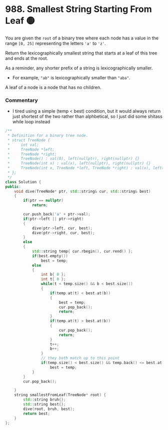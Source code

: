 # 988. Smallest String Starting From Leaf 🟡

You are given the `root` of a binary tree where each node has a value in the range `[0, 25]` representing the letters `'a'` to `'z'`.

Return the lexicographically smallest string that starts at a leaf of this tree and ends at the root.

As a reminder, any shorter prefix of a string is lexicographically smaller.

 - For example, `"ab"` is lexicographically smaller than `"aba"`.

A leaf of a node is a node that has no children.

### Commentary

 - I tired using a simple (temp < best) condition, but it would always return just shortest of the two rather than alphbetical, so I just did some shitass while loop instead

```cpp
/**
 * Definition for a binary tree node.
 * struct TreeNode {
 *     int val;
 *     TreeNode *left;
 *     TreeNode *right;
 *     TreeNode() : val(0), left(nullptr), right(nullptr) {}
 *     TreeNode(int x) : val(x), left(nullptr), right(nullptr) {}
 *     TreeNode(int x, TreeNode *left, TreeNode *right) : val(x), left(left), right(right) {}
 * };
 */
class Solution {
public:
    void dive(TreeNode* ptr, std::string& cur, std::string& best)
    {
        if(ptr == nullptr)
            return;

        cur.push_back('a' + ptr->val);
        if(ptr->left || ptr->right)
        {
            dive(ptr->left, cur, best);
            dive(ptr->right, cur, best);
        }
        else
        {
            std::string temp{ cur.rbegin(), cur.rend() };
            if(best.empty())
                best = temp;
            else
            {
                int b{ 0 };
                int t{ 0 };
                while(t < temp.size() && b < best.size())
                {
                    if(temp.at(t) < best.at(b))
                    {
                        best = temp;
                        cur.pop_back();
                        return;
                    }
                    if(temp.at(t) > best.at(b))
                    {
                        cur.pop_back();
                        return;
                    }
                    t++;
                    b++;
                }
                // they both match up to this point
                if(temp.size() < best.size() && temp.back() <= best.at(b - 1))
                    best = temp;
            }
        }
        cur.pop_back();

    }
    string smallestFromLeaf(TreeNode* root) {
        std::string bruh{};
        std::string best{};
        dive(root, bruh, best);
        return best;
    }
};
```